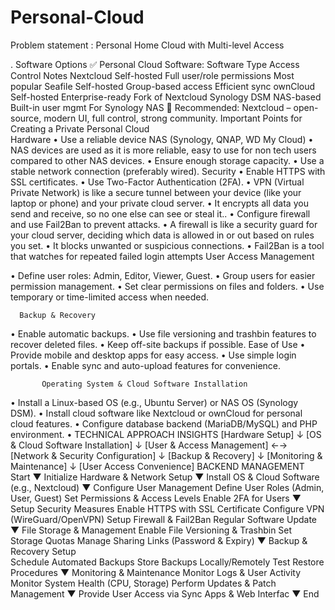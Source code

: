 # Personal-Cloud
Problem statement : Personal Home Cloud with Multi-level Access

. Software Options
✅ Personal Cloud Software:
Software	Type	Access Control	Notes
Nextcloud	Self-hosted	Full user/role permissions	Most popular
Seafile	Self-hosted	Group-based access	Efficient sync
ownCloud	Self-hosted	Enterprise-ready	Fork of Nextcloud
Synology DSM	NAS-based	Built-in user mgmt	For Synology NAS
🔐 Recommended: Nextcloud – open-source, modern UI, full control, strong community.
 Important Points for Creating a Private Personal Cloud                
Hardware
•	Use a reliable device NAS (Synology, QNAP, WD My Cloud)
•	NAS devices are used as it is more reliable, easy to use for non tech users compared to other NAS devices. 
•	Ensure enough storage capacity.
•	Use a stable network connection (preferably wired).
Security
•	Enable HTTPS with SSL certificates.
•	Use Two-Factor Authentication (2FA).
•	VPN (Virtual Private Network) is like a secure tunnel between your device (like your laptop or phone) and your private cloud server.
•	  It encrypts all data you send and receive, so no one else can see or steal it..
•	Configure firewall and use Fail2Ban to prevent attacks.
•	A firewall is like a security guard for your cloud server, deciding which data is allowed in or out based on rules you set.
•	 It blocks unwanted or suspicious connections.
•	  Fail2Ban is a tool that watches for repeated failed login attempts
User Access Management

•	Define user roles: Admin, Editor, Viewer, Guest.
•	Group users for easier permission management.
•	Set clear permissions on files and folders.
•	Use temporary or time-limited access when needed.

      Backup & Recovery
•	Enable automatic backups.
•	Use file versioning and trashbin features to recover deleted files.
•	Keep off-site backups if possible.
   Ease of Use
•	Provide mobile and desktop apps for easy access.
•	Use simple login portals.
•	Enable sync and auto-upload features for convenience.

           Operating System & Cloud Software Installation
•	Install a Linux-based OS (e.g., Ubuntu Server) or NAS OS (Synology DSM).
•	Install cloud software like Nextcloud or ownCloud for personal cloud features.
•	Configure database backend (MariaDB/MySQL) and PHP environment.
•	TECHNICAL APPROACH INSIGHTS
[Hardware Setup]
       ↓
[OS & Cloud Software Installation]
       ↓
[User & Access Management] ←→ [Network & Security Configuration]
       ↓
[Backup & Recovery]
       ↓
[Monitoring & Maintenance]
       ↓
[User Access Convenience]
BACKEND MANAGEMENT
Start
  ▼
Initialize Hardware & Network Setup
  ▼
Install OS & Cloud Software (e.g., Nextcloud)
  ▼
Configure User Management
   Define User Roles (Admin, User, Guest)
   Set Permissions & Access Levels
  Enable 2FA for Users
  ▼
Setup Security Measures
  Enable HTTPS with SSL Certificate
  Configure VPN (WireGuard/OpenVPN)
     Setup Firewall & Fail2Ban
   Regular Software Update
  ▼
File Storage & Management
  Enable File Versioning & Trashbin
  Set Storage Quotas
  Manage Sharing Links (Password & Expiry)
  ▼
 Backup & Recovery Setup  
  Schedule Automated Backups
  Store Backups Locally/Remotely
 Test Restore Procedures
  ▼
Monitoring & Maintenance
 Monitor Logs & User Activity
 Monitor System Health (CPU, Storage)
 Perform Updates & Patch Management
  ▼
Provide User Access via Sync Apps & Web Interfac
  ▼
End

